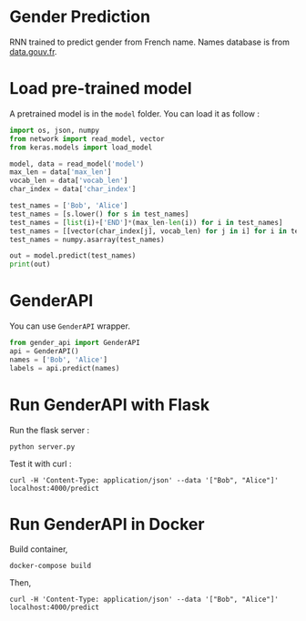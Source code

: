 # Gender Prediction

RNN trained to predict gender from French name. Names database is from [data.gouv.fr](https://www.data.gouv.fr/fr/datasets/liste-des-prenoms-2004-a-2017/).

# Load pre-trained model

A pretrained model is in the `model` folder. You can load it as follow :

```python
import os, json, numpy
from network import read_model, vector
from keras.models import load_model

model, data = read_model('model')
max_len = data['max_len']
vocab_len = data['vocab_len']
char_index = data['char_index']

test_names = ['Bob', 'Alice']
test_names = [s.lower() for s in test_names]
test_names = [list(i)+['END']*(max_len-len(i)) for i in test_names]
test_names = [[vector(char_index[j], vocab_len) for j in i] for i in test_names]
test_names = numpy.asarray(test_names)

out = model.predict(test_names)
print(out)
```

# GenderAPI

You can use `GenderAPI` wrapper.

```python
from gender_api import GenderAPI
api = GenderAPI()
names = ['Bob', 'Alice']
labels = api.predict(names)
```

# Run GenderAPI with Flask

Run the flask server :

```
python server.py
```

Test it with curl :

```
curl -H 'Content-Type: application/json' --data '["Bob", "Alice"]' localhost:4000/predict
```

# Run GenderAPI in Docker

Build container,

```
docker-compose build
```

Then,

```
curl -H 'Content-Type: application/json' --data '["Bob", "Alice"]' localhost:4000/predict
```
